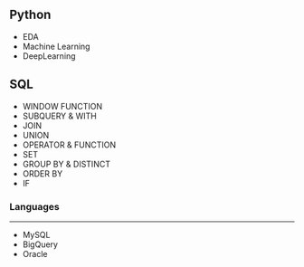## Python
- EDA
- Machine Learning
- DeepLearning

## SQL
- WINDOW FUNCTION
- SUBQUERY & WITH
- JOIN
- UNION
- OPERATOR & FUNCTION
- SET
- GROUP BY & DISTINCT
- ORDER BY
- IF

### Languages
---
- MySQL
- BigQuery
- Oracle